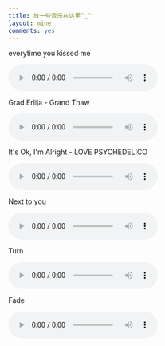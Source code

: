 ```yaml
---
title: 放一些音乐在这里^_^
layout: mine
comments: yes
---
```


everytime you kissed me

<audio src="http://7xj4v0.com1.z0.glb.clouddn.com/everytime%20you%20kissed%20me.mp3"
controls="controls" >

Grad Erlija - Grand Thaw

<audio src="http://m2.music.126.net/OJiq9VcwxnmVAWaOnziF5g==/8983009998974334.mp3"
controls="controls" >

It's Ok, I'm Alright - LOVE PSYCHEDELICO

<audio src="
http://m2.music.126.net/q0F5ED2w6lIPz5S-36TORQ==/2808152697356824.mp3"
controls="controls" >

Next to you

<audio src="
http://m2.music.126.net/9sgvy40bQbU9gUXNCn57Fw==/2882919492164173.mp3"
controls="controls" >


Turn

<audio src="
http://m2.music.126.net/IxNIW-JpdW0Pas07hBauoA==/2026399930024021.mp3"
controls="controls" >

Fade

<audio src="
http://m2.music.126.net/jmbK0BejI2Q978LOc8YYOQ==/6622358535602246.mp3"
controls="controls" >

